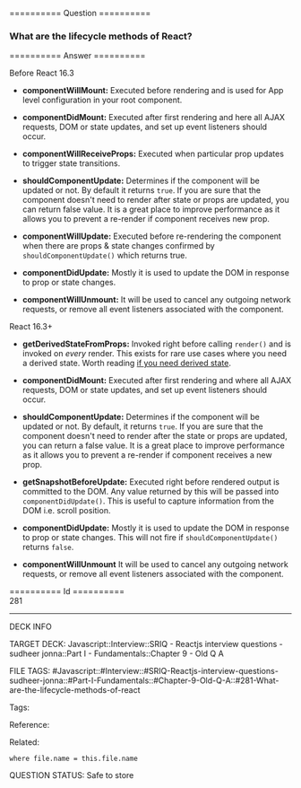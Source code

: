 ========== Question ==========  

### What are the lifecycle methods of React?  

========== Answer ==========  

Before React 16.3

-   **componentWillMount:** Executed before rendering and is used for App level
    configuration in your root component.

-   **componentDidMount:** Executed after first rendering and here all AJAX
    requests, DOM or state updates, and set up event listeners should occur.

-   **componentWillReceiveProps:** Executed when particular prop updates to
    trigger state transitions.

-   **shouldComponentUpdate:** Determines if the component will be updated or
    not. By default it returns `true`. If you are sure that the component
    doesn't need to render after state or props are updated, you can return
    false value. It is a great place to improve performance as it allows you to
    prevent a re-render if component receives new prop.

-   **componentWillUpdate:** Executed before re-rendering the component when
    there are props & state changes confirmed by `shouldComponentUpdate()` which
    returns true.

-   **componentDidUpdate:** Mostly it is used to update the DOM in response to
    prop or state changes.

-   **componentWillUnmount:** It will be used to cancel any outgoing network
    requests, or remove all event listeners associated with the component.

React 16.3+

-   **getDerivedStateFromProps:** Invoked right before calling `render()` and is
    invoked on _every_ render. This exists for rare use cases where you need a
    derived state. Worth reading
    [if you need derived state](https://reactjs.org/blog/2018/06/07/you-probably-dont-need-derived-state.html).

-   **componentDidMount:** Executed after first rendering and where all AJAX
    requests, DOM or state updates, and set up event listeners should occur.

-   **shouldComponentUpdate:** Determines if the component will be updated or
    not. By default, it returns `true`. If you are sure that the component
    doesn't need to render after the state or props are updated, you can return
    a false value. It is a great place to improve performance as it allows you
    to prevent a re-render if component receives a new prop.

-   **getSnapshotBeforeUpdate:** Executed right before rendered output is
    committed to the DOM. Any value returned by this will be passed into
    `componentDidUpdate()`. This is useful to capture information from the DOM
    i.e. scroll position.

-   **componentDidUpdate:** Mostly it is used to update the DOM in response to
    prop or state changes. This will not fire if `shouldComponentUpdate()`
    returns `false`.

-   **componentWillUnmount** It will be used to cancel any outgoing network
    requests, or remove all event listeners associated with the component.

========== Id ==========  
281

---

DECK INFO

TARGET DECK: Javascript::Interview::SRIQ - Reactjs interview questions - sudheer jonna::Part I - Fundamentals::Chapter 9 - Old Q A

FILE TAGS: #Javascript::#Interview::#SRIQ-Reactjs-interview-questions-sudheer-jonna::#Part-I-Fundamentals::#Chapter-9-Old-Q-A::#281-What-are-the-lifecycle-methods-of-react

Tags:

Reference:

Related:

```dataview
where file.name = this.file.name
```
QUESTION STATUS: Safe to store
